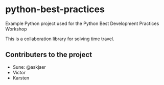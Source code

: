 # python-best-practices

Example Python project used for the Python Best Development Practices Workshop 

This is a collaboration library for solving time travel.

## Contributers to the project
 - Sune: @askjaer
 - Victor
 - Karsten

